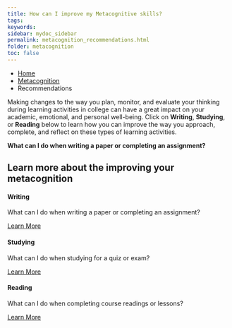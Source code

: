 ```yaml
---
title: How can I improve my Metacognitive skills?
tags: 
keywords: 
sidebar: mydoc_sidebar
permalink: metacognition_recommendations.html
folder: metacognition
toc: false
---
```


<style>
.question {
	font-size:135%; 
	color:#660066; 
	font-style: italic;
}
</style>

<ul class="breadcrumb">
    <li><a href="index.html">Home</a></li>
    <li><a href="metacognition.html">Metacognition</a></li>
    <li class="active">Recommendations</li>
</ul>

Making changes to the way you plan, monitor, and evaluate your thinking during learning activities in college can have a great impact on your academic, emotional, and personal well-being. Click on **Writing**, **Studying**, or **Reading** below to learn how you can improve the way you approach, complete, and reflect on these types of learning activities. 

**What can I do when writing a paper or completing an assignment?** 

  
  
 



<div class="row">
         <div class="col-lg-12">
             <h2 class="page-header">Learn more about the improving your metacognition</h2>
         </div>
         <div class="col-md-4 col-sm-6">
             <div class="panel panel-default text-center">
                 <div class="panel-heading">
                     <span class="fa-stack fa-5x">
                           <i class="fa fa-circle fa-stack-2x text-primary"></i>
                           <i class="fa fa-pencil-square-o fa-stack-1x fa-inverse"></i>
                     </span>
                 </div>
                 <div class="panel-body">
                     <h4>Writing</h4>
                     <p>What can I do when writing a paper or completing an assignment?</p>
                     <a href="metacognition_recommendations_writing.html" class="btn btn-primary">Learn More</a>
                 </div>
             </div>
         </div>
         <div class="col-md-4 col-sm-6">
             <div class="panel panel-default text-center">
                 <div class="panel-heading">
                     <span class="fa-stack fa-5x">
                           <i class="fa fa-circle fa-stack-2x text-primary"></i>
                           <i class="fa fa-graduation-cap fa-stack-1x fa-inverse"></i>
                     </span>
                 </div>
                 <div class="panel-body">
                     <h4>Studying</h4>
                     <p>What can I do when studying for a quiz or exam?</p>
                     <a href="metacognition_recommendations_studying.html" class="btn btn-primary">Learn More</a>
                 </div>
             </div>
         </div>
         <div class="col-md-4 col-sm-6">
             <div class="panel panel-default text-center">
                 <div class="panel-heading">
                     <span class="fa-stack fa-5x">
                           <i class="fa fa-circle fa-stack-2x text-primary"></i>
                           <i class="fa fa-book fa-stack-1x fa-inverse"></i>
                     </span>
                 </div>
                 <div class="panel-body">
                     <h4>Reading</h4>
                     <p>What can I do when completing course readings or lessons?</p>
                     <a href="metacognition_recommendations_reading.html" class="btn btn-primary">Learn More</a>
                 </div>
             </div>
         </div>
</div>
